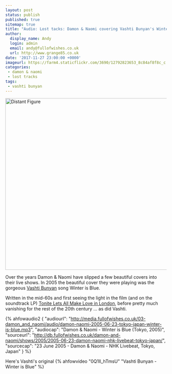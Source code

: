 ```yaml
---
layout: post
status: publish
published: true
sitemap: true
title: "Audio: Lost tacks: Damon & Naomi covering Vashti Bunyan's Winter is Blue"
author:
  display_name: Andy
  login: admin
  email: andy@fullofwishes.co.uk
  url: http://www.grange85.co.uk
date: '2017-11-27 23:00:00 +0000'
imageurl: https://farm4.staticflickr.com/3690/12792823653_8c84af8f8c_c.jpg
categories:
 - damon & naomi
 - lost tracks
tags:
 - vashti bunyan
---
```

<a data-flickr-embed="true"  href="https://www.flickr.com/photos/nicksie2008/12792823653/" title="Distant Figure"><img src="https://farm4.staticflickr.com/3690/12792823653_8c84af8f8c_c.jpg" width="800" height="536" alt="Distant Figure"></a>

<p class="lead">Over the years Damon & Naomi have slipped a few beautiful covers into their live shows. In 2005 the beautiful cover they were playing was the gorgeous <a href="https://en.wikipedia.org/wiki/Vashti_Bunyan">Vashti Bunyan</a> song Winter is Blue.</p> 

<p>Written in the mid-60s and first seeing the light in the film (and on the soundtrack LP) <a href="https://en.wikipedia.org/wiki/Tonite_Lets_All_Make_Love_in_London">Tonite Lets All Make Love in London</a>, before pretty much vanishing for the rest of the 20th century &hellip; as did Vashti.</p>

{% ahfowaudio2
  {
  "audiourl": "http://media.fullofwishes.co.uk/03-damon_and_naomi/audio/damon-naomi-2005-06-23-tokyo-japan-winter-is-blue.mp3",
  "audiocap": "Damon & Naomi - Winter is Blue (Tokyo, 2005)",
  "sourceurl": "http://db.fullofwishes.co.uk/damon-and-naomi/shows/2005/2005-06-23-damon-naomi-nhk-livebeat-tokyo-japan/",
  "sourcecap": "23 June 2005 - Damon & Naomi - NHK Livebeat, Tokyo, Japan"
  }
%}

Here's Vashti's original
{% ahfowvideo "0Q1ll_hTmsU" "Vashti Bunyan - Winter is Blue" %}

<script async src="//embedr.flickr.com/assets/client-code.js" charset="utf-8"></script>
